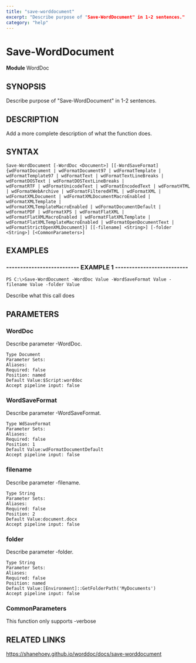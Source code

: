 ```yaml
---
title: "save-worddocument"
excerpt: "Describe purpose of "Save-WordDocument" in 1-2 sentences."
category: "help"
---
```


# Save-WordDocument
**Module** WordDoc

## SYNOPSIS
Describe purpose of "Save-WordDocument" in 1-2 sentences.

## DESCRIPTION
Add a more complete description of what the function does.

## SYNTAX

```
Save-WordDocument [-WordDoc <Document>] [[-WordSaveFormat] {wdFormatDocument | wdFormatDocument97 | wdFormatTemplate | wdFormatTemplate97 | wdFormatText | wdFormatTextLineBreaks | wdFormatDOSText | wdFormatDOSTextLineBreaks | 
wdFormatRTF | wdFormatUnicodeText | wdFormatEncodedText | wdFormatHTML | wdFormatWebArchive | wdFormatFilteredHTML | wdFormatXML | wdFormatXMLDocument | wdFormatXMLDocumentMacroEnabled | wdFormatXMLTemplate | 
wdFormatXMLTemplateMacroEnabled | wdFormatDocumentDefault | wdFormatPDF | wdFormatXPS | wdFormatFlatXML | wdFormatFlatXMLMacroEnabled | wdFormatFlatXMLTemplate | wdFormatFlatXMLTemplateMacroEnabled | wdFormatOpenDocumentText | 
wdFormatStrictOpenXMLDocument}] [[-filename] <String>] [-folder <String>] [<CommonParameters>]
```


## EXAMPLES

### -------------------------- EXAMPLE 1 --------------------------


```
PS C:\>Save-WordDocument -WordDoc Value -WordSaveFormat Value -filename Value -folder Value
```

Describe what this call does


## PARAMETERS

### WordDoc

Describe parameter -WordDoc.

```
Type Document
Parameter Sets: 
Aliases: 
Required: false
Position: named
Default Value:$Script:worddoc
Accept pipeline input: false
```
### WordSaveFormat

Describe parameter -WordSaveFormat.

```
Type WdSaveFormat
Parameter Sets: 
Aliases: 
Required: false
Position: 1
Default Value:wdFormatDocumentDefault
Accept pipeline input: false
```
### filename

Describe parameter -filename.

```
Type String
Parameter Sets: 
Aliases: 
Required: false
Position: 2
Default Value:document.docx
Accept pipeline input: false
```
### folder

Describe parameter -folder.

```
Type String
Parameter Sets: 
Aliases: 
Required: false
Position: named
Default Value:[Environment]::GetFolderPath('MyDocuments')
Accept pipeline input: false
```
### CommonParameters

This function only supports -verbose

## RELATED LINKS


https://shanehoey.github.io/worddoc/docs/save-worddocument
